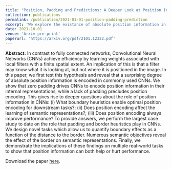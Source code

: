 ```yaml
---
title: "Position, Padding and Predictions: A Deeper Look at Position Information in CNNs"
collection: publications
permalink: /publication/2021-01-01-position-padding-prediction
excerpt: 'We explore the existance of absolute position information in CNNs in relation to their padding type or other border heuristics.'
date: 2021-10-01
venue: 'Arxiv pre-print'
paperurl: 'https://arxiv.org/pdf/2101.12322.pdf'
---
```


**Abstract:** In contrast to fully connected networks, Convolutional Neural Networks (CNNs) achieve efficiency by learning weights associated with local filters with a finite spatial extent. An implication of this is that a filter may know what it is looking at, but not where it is positioned in the image. In this paper, we first test this hypothesis and reveal that a surprising degree of absolute position information is encoded in commonly used CNNs. We show that zero padding drives CNNs to encode position information in their internal representations, while a lack of padding precludes position encoding. This gives rise to deeper questions about the role of position information in CNNs: (i) What boundary heuristics enable optimal position encoding for downstream tasks?; (ii) Does position encoding affect the learning of semantic representations?; (iii) Does position encoding always improve performance? To provide answers, we perform the largest case study to date on the role that padding and border heuristics play in CNNs. We design novel tasks which allow us to quantify boundary effects as a function of the distance to the border. Numerous semantic objectives reveal the effect of the border on semantic representations. Finally, we demonstrate the implications of these findings on multiple real-world tasks to show that position information can both help or hurt performance.


Download the paper [here](https://arxiv.org/abs/2101.12322).

